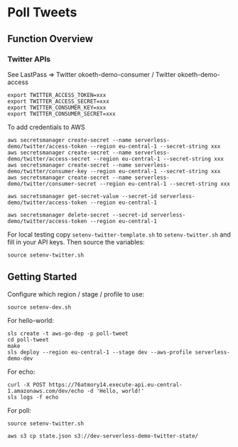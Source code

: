 # Poll Tweets

## Function Overview

### Twitter APIs
See LastPass => Twitter okoeth-demo-consumer / Twitter okoeth-demo-access
```
export TWITTER_ACCESS_TOKEN=xxx
export TWITTER_ACCESS_SECRET=xxx
export TWITTER_CONSUMER_KEY=xxx
export TWITTER_CONSUMER_SECRET=xxx
```

To add credentials to AWS
```
aws secretsmanager create-secret --name serverless-demo/twitter/access-token --region eu-central-1 --secret-string xxx
aws secretsmanager create-secret --name serverless-demo/twitter/access-secret --region eu-central-1 --secret-string xxx
aws secretsmanager create-secret --name serverless-demo/twitter/consumer-key --region eu-central-1 --secret-string xxx
aws secretsmanager create-secret --name serverless-demo/twitter/consumer-secret --region eu-central-1 --secret-string xxx

aws secretsmanager get-secret-value --secret-id serverless-demo/twitter/access-token --region eu-central-1

aws secretsmanager delete-secret --secret-id serverless-demo/twitter/access-token --region eu-central-1
```

For local testing copy `setenv-twitter-template.sh` to `setenv-twitter.sh` and fill in your API keys. Then source the variables:
```
source setenv-twitter.sh
```

## Getting Started
Configure which region / stage / profile to use:
```
source setenv-dev.sh
```

For hello-world:
```
sls create -t aws-go-dep -p poll-tweet
cd poll-tweet
make
sls deploy --region eu-central-1 --stage dev --aws-profile serverless-demo-dev
```

For echo:
```
curl -X POST https://76atmory14.execute-api.eu-central-1.amazonaws.com/dev/echo -d 'Hello, world!'
sls logs -f echo
```

For poll:
```
source setenv-twitter.sh
```

```
aws s3 cp state.json s3://dev-serverless-demo-twitter-state/
```

